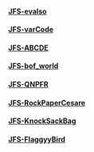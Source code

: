 #### [JFS-evalso](<https://solidw.github.io/JFS-evalso/>)
#### [JFS-varCode](<https://solidw.github.io/JFS-varCode/>)
#### [JFS-ABCDE](<https://solidw.github.io/JFS-ABCDE/>)
#### [JFS-bof_world](<https://solidw.github.io/JFS-bof_world/>)
#### [JFS-QNPFR](<https://solidw.github.io/JFS-QNPFR/>)
#### [JFS-RockPaperCesare](<https://solidw.github.io/JFS-RockPaperCesare/>)
#### [JFS-KnockSackBag](<https://solidw.github.io/JFS-KnockSackBag/>)
#### [JFS-FlaggyyBird](<https://solidw.github.io/JFS-FlaggyyBird/>)